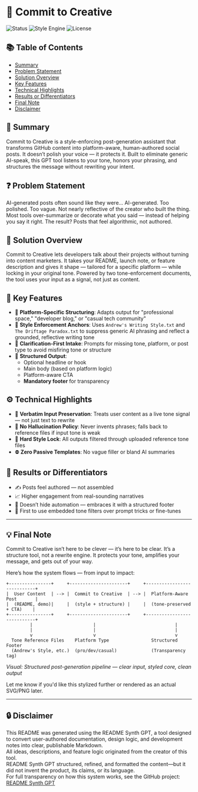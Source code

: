 # 🚀 Commit to Creative

![Status](https://img.shields.io/badge/status-active-brightgreen)
![Style Engine](https://img.shields.io/badge/style-enforced-blueviolet)
![License](https://img.shields.io/badge/license-MIT-lightgrey)

## 📚 Table of Contents
- [Summary](#-summary)
- [Problem Statement](#-problem-statement)
- [Solution Overview](#-solution-overview)
- [Key Features](#-key-features)
- [Technical Highlights](#-technical-highlights)
- [Results or Differentiators](#-results-or-differentiators)
- [Final Note](#-final-note)
- [Disclaimer](#-disclaimer)

## 🧩 Summary
Commit to Creative is a style-enforcing post-generation assistant that transforms GitHub content into platform-aware, human-authored social posts. It doesn’t polish your voice — it protects it. Built to eliminate generic AI-speak, this GPT tool listens to your tone, honors your phrasing, and structures the message without rewriting your intent.

## ❓ Problem Statement
AI-generated posts often sound like they were... AI-generated. Too polished. Too vague. Not nearly reflective of the creator who built the thing. Most tools over-summarize or decorate what you said — instead of helping you say it right. The result? Posts that feel algorithmic, not authored.

## 🧪 Solution Overview
Commit to Creative lets developers talk about their projects without turning into content marketers. It takes your README, launch note, or feature description and gives it shape — tailored for a specific platform — while locking in your original tone. Powered by two tone-enforcement documents, the tool uses your input as a signal, not just as content.

## 🔑 Key Features
- 🧭 **Platform-Specific Structuring**: Adapts output for "professional space," "developer blog," or "casual tech community"
- 🧬 **Style Enforcement Anchors**: Uses `Andrew's Writing Style.txt` and `The Driftage Paradox.txt` to suppress generic AI phrasing and reflect a grounded, reflective writing tone
- 🧾 **Clarification-First Intake**: Prompts for missing tone, platform, or post type to avoid misfiring tone or structure
- 🧱 **Structured Output**:
  - Optional headline or hook  
  - Main body (based on platform logic)  
  - Platform-aware CTA  
  - **Mandatory footer** for transparency  

## ⚙️ Technical Highlights
- 🧠 **Verbatim Input Preservation**: Treats user content as a live tone signal — not just text to rewrite
- 🚫 **No Hallucination Policy**: Never invents phrases; falls back to reference files if input tone is weak
- 🔐 **Hard Style Lock**: All outputs filtered through uploaded reference tone files
- ⛔ **Zero Passive Templates**: No vague filler or bland AI summaries

## 🚀 Results or Differentiators
- ✍️ Posts feel authored — not assembled  
- 📈 Higher engagement from real-sounding narratives  
- 🧃 Doesn’t hide automation — embraces it with a structured footer  
- 🥇 First to use embedded tone filters over prompt tricks or fine-tunes  

---

## 💡 Final Note
Commit to Creative isn’t here to be clever — it’s here to be clear. It’s a structure tool, not a rewrite engine. It protects your tone, amplifies your message, and gets out of your way.

Here’s how the system flows — from input to impact:

```
+----------------+     +----------------------+     +----------------------------+
|  User Content  | --> |  Commit to Creative  | --> |  Platform-Aware Post       |
|  (README, demo)|     |  (style + structure) |     |  (tone-preserved + CTA)    |
+----------------+     +----------------------+     +----------------------------+
         |                       |                              |
         |                       |                              |
         v                       v                              v
  Tone Reference Files    Platform Type                Structured Footer
  (Andrew's Style, etc.)  (pro/dev/casual)             (Transparency tag)
```

_Visual: Structured post-generation pipeline — clear input, styled core, clean output_

Let me know if you'd like this stylized further or rendered as an actual SVG/PNG later.

---

## 🔒 Disclaimer
This README was generated using the README Synth GPT, a tool designed to convert user-authored documentation, design logic, and development notes into clear, publishable Markdown.  
All ideas, descriptions, and feature logic originated from the creator of this tool.  
README Synth GPT structured, refined, and formatted the content—but it did not invent the product, its claims, or its language.  
For full transparency on how this system works, see the GitHub project: [README Synth GPT](https://github.com/your-org/readme-synth-gpt)
